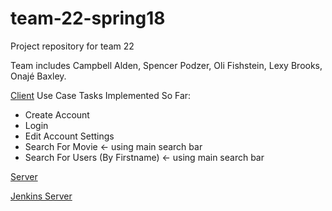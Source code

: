 # team-22-spring18
Project repository for team 22

Team includes Campbell Alden, Spencer Podzer, Oli Fishstein, Lexy Brooks, Onajé Baxley.

[Client](http://ec2-18-216-127-101.us-east-2.compute.amazonaws.com/login)
 Use Case Tasks Implemented So Far:
 * Create Account
 * Login
 * Edit Account Settings
 * Search For Movie                <- using main search bar
 * Search For Users (By Firstname) <- using main search bar

[Server](http://ec2-18-216-146-141.us-east-2.compute.amazonaws.com:3000)

[Jenkins Server](http://ec2-54-187-255-233.us-west-2.compute.amazonaws.com:8080/)
